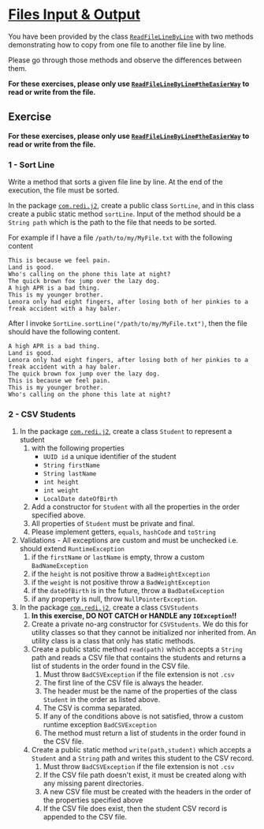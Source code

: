 # [Files Input & Output](https://redi-school.github.io/intermediate-java/)

You have been provided by the class  [`ReadFileLineByLine`](src/main/java/com/redi/j2/ReadFileLineByLine.java)
with two methods demonstrating how to copy from one file to another file line by line.

Please go through those methods and observe the differences between them.

**For these exercises, please only
use [`ReadFileLineByLine#theEasierWay`](src/main/java/com/redi/j2/ReadFileLineByLine.java) to read or write from the
file.**

## Exercise

**For these exercises, please only
use [`ReadFileLineByLine#theEasierWay`](src/main/java/com/redi/j2/ReadFileLineByLine.java) to read or write from the
file.**

### 1 - Sort Line

Write a method that sorts a given file line by line. At the end of the execution, the file must be sorted.

In the package [`com.redi.j2`](src/main/java/com/redi/j2), create a public class `SortLine`, and in this class create a
public static method `sortLine`. Input of the method should be a `String path` which is the path to the file that needs
to be sorted.

For example if I have a file `/path/to/my/MyFile.txt` with the following content

```text
This is because we feel pain.
Land is good.
Who's calling on the phone this late at night?
The quick brown fox jump over the lazy dog.
A high APR is a bad thing.
This is my younger brother.
Lenora only had eight fingers, after losing both of her pinkies to a freak accident with a hay baler.
```

After I invoke `SortLine.sortLine("/path/to/my/MyFile.txt")`, then the file should have the following content.

```text
A high APR is a bad thing.
Land is good.
Lenora only had eight fingers, after losing both of her pinkies to a freak accident with a hay baler.
The quick brown fox jump over the lazy dog.
This is because we feel pain.
This is my younger brother.
Who's calling on the phone this late at night?
```

### 2 - CSV Students

1. In the package [`com.redi.j2`](src/main/java/com/redi/j2), create a class `Student` to represent a student
    1. with the following properties
        - `UUID id` a unique identifier of the student
        - `String firstName`
        - `String lastName`
        - `int height`
        - `int weight`
        - `LocalDate dateOfBirth`
    2. Add a constructor for `Student` with all the properties in the order specified above.
    3. All properties of `Student` must be private and final.
    4. Please implement getters, `equals`, `hashCode` and `toString`
2. Validations - All exceptions are custom and must be unchecked i.e. should extend `RuntimeException`
    1. if the `firstName` or `lastName` is empty, throw a custom `BadNameException`
    2. if the `height` is not positive throw a `BadHeightException`
    3. if the `weight` is not positive throw a `BadWeightException`
    4. if the `dateOfBirth` is in the future, throw a `BadDateException`
    4. if any property is null, throw `NullPointerException`.
3. In the package [`com.redi.j2`](src/main/java/com/redi/j2), create a class `CSVStudents`
    1. **In this exercise, DO NOT CATCH or HANDLE any `IOException`!!**
    2. Create a private no-arg constructor for `CSVStudents`. We do this for utility classes so that they cannot be
       initialized nor inherited from. An utility class is a class that only has static methods.
    3. Create a public static method `read(path)` which accepts a `String` path and reads a CSV file that contains the
       students and returns a list of students in the order found in the CSV file.
        1. Must throw `BadCSVException` if the file extension is not `.csv`
        2. The first line of the CSV file is always the header.
        3. The header must be the name of the properties of the class `Student` in the order as listed above.
        4. The CSV is comma separated.
        5. If any of the conditions above is not satisfied, throw a custom runtime exception `BadCSVException`
        6. The method must return a list of students in the order found in the CSV file.
    4. Create a public static method `write(path,student)` which accepts a `Student` and a `String` path and writes this
       student to the CSV record.
        1. Must throw `BadCSVException` if the file extension is not `.csv`
        2. If the CSV file path doesn't exist, it must be created along with any missing parent directories.
        3. A new CSV file must be created with the headers in the order of the properties specified above
        4. If the CSV file does exist, then the student CSV record is appended to the CSV file.
